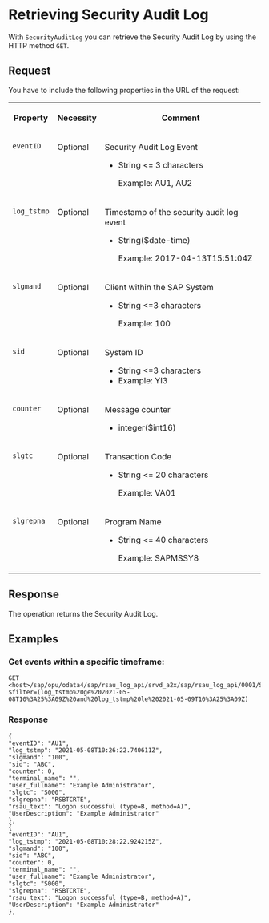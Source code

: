 <!-- loioce394703945d426a97e1e0cad524946d -->

# Retrieving Security Audit Log

With `SecurityAuditLog` you can retrieve the Security Audit Log by using the HTTP method `GET`.



<a name="loioce394703945d426a97e1e0cad524946d__section_jzq_tvt_zhb"/>

## Request

You have to include the following properties in the URL of the request:


<table>
<tr>
<th valign="top">

Property



</th>
<th valign="top">

Necessity



</th>
<th valign="top">

Comment



</th>
</tr>
<tr>
<td valign="top">

 `eventID` 



</td>
<td valign="top">

Optional



</td>
<td valign="top">

Security Audit Log Event

-   String <= 3 characters

    Example: AU1, AU2




</td>
</tr>
<tr>
<td valign="top">

 `log_tstmp` 



</td>
<td valign="top">

Optional



</td>
<td valign="top">

Timestamp of the security audit log event

-   String\($date-time\)

    Example: 2017-04-13T15:51:04Z




</td>
</tr>
<tr>
<td valign="top">

 `slgmand` 



</td>
<td valign="top">

Optional



</td>
<td valign="top">

Client within the SAP System

-   String <=3 characters

    Example: 100




</td>
</tr>
<tr>
<td valign="top">

 `sid` 



</td>
<td valign="top">

Optional



</td>
<td valign="top">

System ID

-   String <=3 characters
-   Example: YI3



</td>
</tr>
<tr>
<td valign="top">

 `counter` 



</td>
<td valign="top">

Optional



</td>
<td valign="top">

Message counter

-   integer\($int16\)



</td>
</tr>
<tr>
<td valign="top">

 `slgtc` 



</td>
<td valign="top">

Optional



</td>
<td valign="top">

Transaction Code

-   String <= 20 characters

    Example: VA01




</td>
</tr>
<tr>
<td valign="top">

 `slgrepna` 



</td>
<td valign="top">

Optional



</td>
<td valign="top">

Program Name

-   String <= 40 characters

    Example: SAPMSSY8




</td>
</tr>
</table>



<a name="loioce394703945d426a97e1e0cad524946d__section_ztj_5wt_zhb"/>

## Response

The operation returns the Security Audit Log.



<a name="loioce394703945d426a97e1e0cad524946d__section_mwv_vwt_zhb"/>

## Examples



### Get events within a specific timeframe:

```
GET <host>/sap/opu/odata4/sap/rsau_log_api/srvd_a2x/sap/rsau_log_api/0001/SecurityAuditLog?$filter=(log_tstmp%20ge%202021-05-08T10%3A25%3A09Z%20and%20log_tstmp%20le%202021-05-09T10%3A25%3A09Z)
```



### Response

```
{
"eventID": "AU1",
"log_tstmp": "2021-05-08T10:26:22.740611Z",
"slgmand": "100",
"sid": "ABC",
"counter": 0,
"terminal_name": "",
"user_fullname": "Example Administrator",
"slgtc": "S000",
"slgrepna": "RSBTCRTE",
"rsau_text": "Logon successful (type=B, method=A)",
"UserDescription": "Example Administrator"
},
{
"eventID": "AU1",
"log_tstmp": "2021-05-08T10:28:22.924215Z",
"slgmand": "100",
"sid": "ABC",
"counter": 0,
"terminal_name": "",
"user_fullname": "Example Administrator",
"slgtc": "S000",
"slgrepna": "RSBTCRTE",
"rsau_text": "Logon successful (type=B, method=A)",
"UserDescription": "Example Administrator"
},

```

